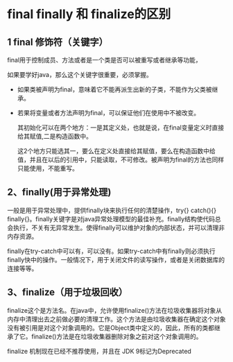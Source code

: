 # final finally 和 finalize的区别

## 1 final 修饰符（关键字）

final用于控制成员、方法或者是一个类是否可以被重写或者继承等功能，

如果要学好java，那么这个关键字很重要，必须掌握。

- 如果类被声明为final，意味着它不能再派生出新的子类，不能作为父类被继承。
- 若果将变量或者方法声明为final，可以保证他们在使用中不被改变。

  其初始化可以在两个地方：一是其定义处，也就是说，在final变量定义时直接给其赋值,二是构造函数中。
  
  这2个地方只能选其一，要么在定义处直接给其赋值，要么在构造函数中给值，并且在以后的引用中，只能读取，不可修改。被声明为final的方法也同样只能使用，不能重写。

## 2、finally(用于异常处理)

一般是用于异常处理中，提供finally块来执行任何的清楚操作，try{} catch(){} finally{}。finally关键字是对java异常处理模型的最佳补充。finally结构使代码总会执行，不关有无异常发生。使得finally可以维护对象的内部状态，并可以清理非内存资源。

finally在try-catch中可以有，可以没有。如果try-catch中有finally则必须执行finally快中的操作。一般情况下，用于关闭文件的读写操作，或者是关闭数据库的连接等等。

## 3、finalize（用于垃圾回收）

finalize这个是方法名。在java中，允许使用finalize()方法在垃圾收集器将对象从内存中清理出去之前做必要的清理工作。这个方法是由垃圾收集器在确定这个对象没有被引用是对这个对象调用的。它是Object类中定义的，因此，所有的类都继承了它。finalize()方法是在垃圾收集器删除对象之前对这个对象调用的。

finalize 机制现在已经不推荐使用，并且在 JDK 9标记为Deprecated
